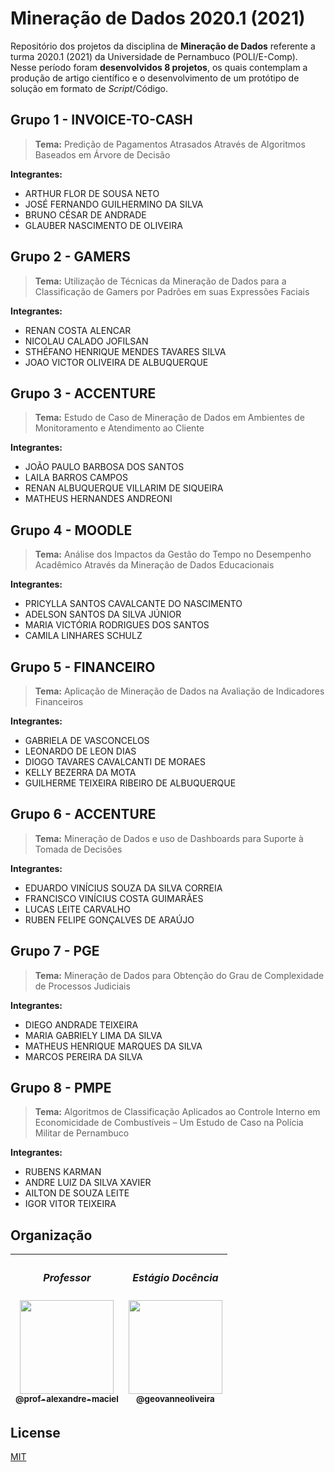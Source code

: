 # Mineração de Dados 2020.1 (2021)

Repositório dos projetos da disciplina de **Mineração de Dados** referente a turma 2020.1 (2021) da Universidade de Pernambuco (POLI/E-Comp). Nesse período foram **desenvolvidos 8 projetos**, os quais contemplam a produção de artigo científico e o desenvolvimento de um protótipo de solução em formato de _Script_/Código.

## Grupo 1 - INVOICE-TO-CASH

> **Tema:** Predição de Pagamentos Atrasados Através de Algoritmos Baseados em Árvore de Decisão

**Integrantes:**
* ARTHUR FLOR DE SOUSA NETO
* JOSÉ FERNANDO GUILHERMINO DA SILVA
* BRUNO CÉSAR DE ANDRADE
* GLAUBER NASCIMENTO DE OLIVEIRA

## Grupo 2 - GAMERS

> **Tema:** Utilização de Técnicas da Mineração de Dados para a Classificação de Gamers por Padrões em suas Expressões Faciais

**Integrantes:**
* RENAN COSTA ALENCAR
* NICOLAU CALADO JOFILSAN
* STHÉFANO HENRIQUE MENDES TAVARES SILVA
* JOAO VICTOR OLIVEIRA DE ALBUQUERQUE

## Grupo 3 - ACCENTURE

> **Tema:** Estudo de Caso de Mineração de Dados em Ambientes de Monitoramento e Atendimento ao Cliente

**Integrantes:**
* JOÃO PAULO BARBOSA DOS SANTOS
* LAILA BARROS CAMPOS
* RENAN ALBUQUERQUE VILLARIM DE SIQUEIRA
* MATHEUS HERNANDES ANDREONI

## Grupo 4 - MOODLE

> **Tema:** Análise dos Impactos da Gestão do Tempo no Desempenho Acadêmico Através da Mineração de Dados Educacionais

**Integrantes:**
* PRICYLLA SANTOS CAVALCANTE DO NASCIMENTO
* ADELSON SANTOS DA SILVA JÚNIOR
* MARIA VICTÓRIA RODRIGUES DOS SANTOS
* CAMILA LINHARES SCHULZ

## Grupo 5 - FINANCEIRO

> **Tema:** Aplicação de Mineração de Dados na Avaliação de Indicadores Financeiros

**Integrantes:**
* GABRIELA DE VASCONCELOS
* LEONARDO DE LEON DIAS
* DIOGO TAVARES CAVALCANTI DE MORAES
* KELLY BEZERRA DA MOTA
* GUILHERME TEIXEIRA RIBEIRO DE ALBUQUERQUE

## Grupo 6 - ACCENTURE

> **Tema:** Mineração de Dados e uso de Dashboards para Suporte à Tomada de Decisões

**Integrantes:**
* EDUARDO VINÍCIUS SOUZA DA SILVA CORREIA
* FRANCISCO VINÍCIUS COSTA GUIMARÃES
* LUCAS LEITE CARVALHO
* RUBEN FELIPE GONÇALVES DE ARAÚJO

## Grupo 7 - PGE

> **Tema:** Mineração de Dados para Obtenção do Grau de Complexidade de Processos Judiciais

**Integrantes:**
* DIEGO ANDRADE TEIXEIRA
* MARIA GABRIELY LIMA DA SILVA
* MATHEUS HENRIQUE MARQUES DA SILVA
* MARCOS PEREIRA DA SILVA

## Grupo 8 - PMPE

> **Tema:** Algoritmos de Classificação Aplicados ao Controle Interno em Economicidade de Combustíveis – Um Estudo de Caso na Polícia Militar de Pernambuco

**Integrantes:**
* RUBENS KARMAN
* ANDRE LUIZ DA SILVA XAVIER
* AILTON DE SOUZA LEITE
* IGOR VITOR TEIXEIRA

## Organização

| <h5>Professor</h5>[<img src="https://github.com/prof-alexandre-maciel.png?size=150" width=150><br><sub>@prof-alexandre-maciel</sub>](https://github.com/prof-alexandre-maciel) | <h5>Estágio Docência</h5>[<img src="https://github.com/geovanneoliveira.png?size=150" width=150><br><sub>@geovanneoliveira</sub>](https://github.com/geovanneoliveira) |
| :---: |:---: |

## License
[MIT](https://choosealicense.com/licenses/mit/)